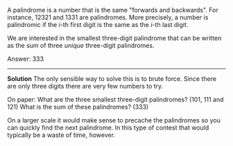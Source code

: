 A palindrome is a number that is the same "forwards and backwards". For instance,
12321 and 1331 are palindromes. More precisely, a number is palindromic if
the *i*-th first digit is the same as the *i*-th last digit.

We are interested in the smallest three-digit palindrome that can be written as
the sum of three *unique* three-digit palindromes.

Answer: 333

---
__Solution__
The only sensible way to solve this is to brute force. Since there are only
three digits there are very few numbers to try.

On paper: What are the three smallest three-digit palindromes? (101, 111 and
121) What is the sum of these palindromes? (333)

On a larger scale it would make sense to precache the palindromes so you can
quickly find the next palindrome. In this type of contest that would typically
be a waste of time, however.
